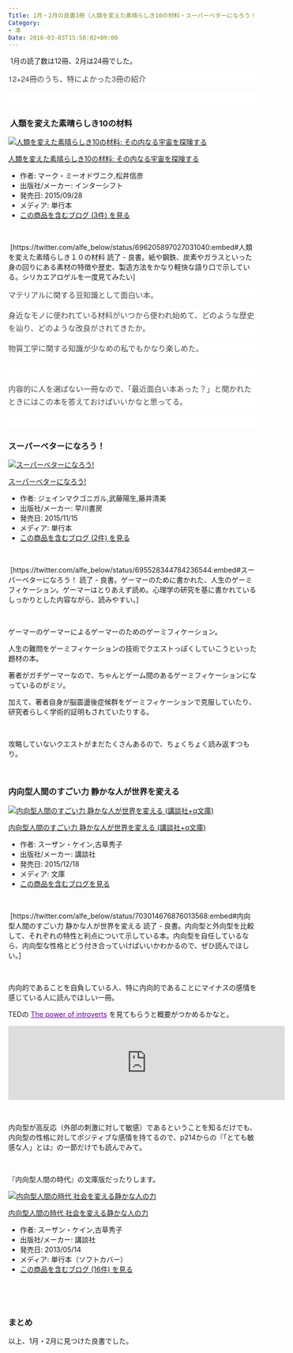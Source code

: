 ```yaml
---
Title: 1月・2月の良書3冊（人類を変えた素晴らしき10の材料・スーパーベターになろう！・内向型人間のすごい力）
Category:
- 本
Date: 2016-03-03T15:58:02+09:00
---
```


<p> 1月の読了数は12冊、2月は24冊でした。</p>
<p style="margin: 0px 0px 1em; color: #454545; font-family: 'Helvetica Neue', Helvetica, Arial, 'Hiragino Kaku Gothic Pro', Meiryo, 'MS PGothic', sans-serif; font-size: 15.2px; font-style: normal; font-variant: normal; font-weight: normal; letter-spacing: normal; line-height: 25.84px; orphans: auto; text-align: start; text-indent: 0px; text-transform: none; white-space: normal; widows: 1; word-spacing: 0px; -webkit-text-stroke-width: 0px; background-color: #ffffff;">12+24冊のうち、特によかった3冊の紹介</p>
<p style="margin: 0px 0px 1em; color: #454545; font-family: 'Helvetica Neue', Helvetica, Arial, 'Hiragino Kaku Gothic Pro', Meiryo, 'MS PGothic', sans-serif; font-size: 15.2px; font-style: normal; font-variant: normal; font-weight: normal; letter-spacing: normal; line-height: 25.84px; orphans: auto; text-align: start; text-indent: 0px; text-transform: none; white-space: normal; widows: 1; word-spacing: 0px; -webkit-text-stroke-width: 0px; background-color: #ffffff;"> </p>

###  人類を変えた素晴らしき10の材料

<div class="freezed">
<div class="external-link-detail"><a href="http://www.amazon.co.jp/exec/obidos/ASIN/4772695478/ab1025-22/"><img class="external-link-detail-image" title="人類を変えた素晴らしき10の材料: その内なる宇宙を探険する" src="http://ecx.images-amazon.com/images/I/51T7gPZIckL._SL160_.jpg" alt="人類を変えた素晴らしき10の材料: その内なる宇宙を探険する" /></a>
<div class="external-link-detail-info">
<p class="external-link-detail-title"><a href="http://www.amazon.co.jp/exec/obidos/ASIN/4772695478/ab1025-22/">人類を変えた素晴らしき10の材料: その内なる宇宙を探険する</a></p>
<ul>
<li><span class="external-link-detail-label">作者:</span> マーク・ミーオドヴニク,松井信彦</li>
<li><span class="external-link-detail-label">出版社/メーカー:</span> インターシフト</li>
<li><span class="external-link-detail-label">発売日:</span> 2015/09/28</li>
<li><span class="external-link-detail-label">メディア:</span> 単行本</li>
<li><a href="http://d.hatena.ne.jp/asin/4772695478/ab1025-22" target="_blank">この商品を含むブログ (3件) を見る</a></li>
</ul>
</div>
<div class="external-link-detail-foot"> </div>
</div>
</div>
<p> [https://twitter.com/alfe_below/status/696205897027031040:embed#人類を変えた素晴らしき１０の材料 読了 - 良書。紙や鋼鉄、炭素やガラスといった身の回りにある素材の特徴や歴史、製造方法をかなり軽快な語り口で示している。シリカエアロゲルを一度見てみたい]</p>
<p style="margin: 0px 0px 1em; color: #454545; font-family: 'Helvetica Neue', Helvetica, Arial, 'Hiragino Kaku Gothic Pro', Meiryo, 'MS PGothic', sans-serif; font-size: 15.2px; font-style: normal; font-variant: normal; font-weight: normal; letter-spacing: normal; line-height: 25.84px; orphans: auto; text-align: start; text-indent: 0px; text-transform: none; white-space: normal; widows: 1; word-spacing: 0px; -webkit-text-stroke-width: 0px; background-color: #ffffff;">マテリアルに関する豆知識として面白い本。</p>
<p style="margin: 0px 0px 1em; color: #454545; font-family: 'Helvetica Neue', Helvetica, Arial, 'Hiragino Kaku Gothic Pro', Meiryo, 'MS PGothic', sans-serif; font-size: 15.2px; font-style: normal; font-variant: normal; font-weight: normal; letter-spacing: normal; line-height: 25.84px; orphans: auto; text-align: start; text-indent: 0px; text-transform: none; white-space: normal; widows: 1; word-spacing: 0px; -webkit-text-stroke-width: 0px; background-color: #ffffff;">身近なモノに使われている材料がいつから使われ始めて、どのような歴史を辿り、どのような改良がされてきたか。</p>
<p style="margin: 0px 0px 1em; color: #454545; font-family: 'Helvetica Neue', Helvetica, Arial, 'Hiragino Kaku Gothic Pro', Meiryo, 'MS PGothic', sans-serif; font-size: 15.2px; font-style: normal; font-variant: normal; font-weight: normal; letter-spacing: normal; line-height: 25.84px; orphans: auto; text-align: start; text-indent: 0px; text-transform: none; white-space: normal; widows: 1; word-spacing: 0px; -webkit-text-stroke-width: 0px; background-color: #ffffff;">物質工学に関する知識が少なめの私でもかなり楽しめた。</p>
<p style="margin: 0px 0px 1em; color: #454545; font-family: 'Helvetica Neue', Helvetica, Arial, 'Hiragino Kaku Gothic Pro', Meiryo, 'MS PGothic', sans-serif; font-size: 15.2px; font-style: normal; font-variant: normal; font-weight: normal; letter-spacing: normal; line-height: 25.84px; orphans: auto; text-align: start; text-indent: 0px; text-transform: none; white-space: normal; widows: 1; word-spacing: 0px; -webkit-text-stroke-width: 0px; background-color: #ffffff;"> </p>
<p style="margin: 0px 0px 1em; color: #454545; font-family: 'Helvetica Neue', Helvetica, Arial, 'Hiragino Kaku Gothic Pro', Meiryo, 'MS PGothic', sans-serif; font-size: 15.2px; font-style: normal; font-variant: normal; font-weight: normal; letter-spacing: normal; line-height: 25.84px; orphans: auto; text-align: start; text-indent: 0px; text-transform: none; white-space: normal; widows: 1; word-spacing: 0px; -webkit-text-stroke-width: 0px; background-color: #ffffff;">内容的に人を選ばない一冊なので、「最近面白い本あった？」と聞かれたときにはこの本を答えておけばいいかなと思ってる。</p>
<p style="margin: 0px 0px 1em; color: #454545; font-family: 'Helvetica Neue', Helvetica, Arial, 'Hiragino Kaku Gothic Pro', Meiryo, 'MS PGothic', sans-serif; font-size: 15.2px; font-style: normal; font-variant: normal; font-weight: normal; letter-spacing: normal; line-height: 25.84px; orphans: auto; text-align: start; text-indent: 0px; text-transform: none; white-space: normal; widows: 1; word-spacing: 0px; -webkit-text-stroke-width: 0px; background-color: #ffffff;"> </p>

### スーパーベターになろう！

<div class="freezed">
<div class="external-link-detail"><a href="http://www.amazon.co.jp/exec/obidos/ASIN/415209575X/ab1025-22/"><img class="external-link-detail-image" title="スーパーベターになろう!" src="http://ecx.images-amazon.com/images/I/51a21XrAtoL._SL160_.jpg" alt="スーパーベターになろう!" /></a>
<div class="external-link-detail-info">
<p class="external-link-detail-title"><a href="http://www.amazon.co.jp/exec/obidos/ASIN/415209575X/ab1025-22/">スーパーベターになろう!</a></p>
<ul>
<li><span class="external-link-detail-label">作者:</span> ジェインマクゴニガル,武藤陽生,藤井清美</li>
<li><span class="external-link-detail-label">出版社/メーカー:</span> 早川書房</li>
<li><span class="external-link-detail-label">発売日:</span> 2015/11/15</li>
<li><span class="external-link-detail-label">メディア:</span> 単行本</li>
<li><a href="http://d.hatena.ne.jp/asin/415209575X/ab1025-22" target="_blank">この商品を含むブログ (2件) を見る</a></li>
</ul>
</div>
<div class="external-link-detail-foot"> </div>
</div>
</div>
<p> [https://twitter.com/alfe_below/status/695528344784236544:embed#スーパーベターになろう！ 読了 - 良書。ゲーマーのために書かれた、人生のゲーミフィケーション。ゲーマーはとりあえず読め。心理学の研究を基に書かれているしっかりとした内容ながら、読みやすい。]</p>
<p> </p>
<p>ゲーマーのゲーマーによるゲーマーのためのゲーミフィケーション。</p>
<p>人生の難問をゲーミフィケーションの技術でクエストっぽくしていこうといった題材の本。</p>
<p>著者がガチゲーマーなので、ちゃんとゲーム間のあるゲーミフィケーションになっているのがミソ。</p>
<p>加えて、著者自身が脳震盪後症候群をゲーミフィケーションで克服していたり、研究者らしく学術的証明もされていたりする。</p>
<p> </p>
<p>攻略していないクエストがまだたくさんあるので、ちょくちょく読み返すつもり。</p>
<p> </p>

### 内向型人間のすごい力 静かな人が世界を変える

<div class="freezed">
<div class="external-link-detail"><a href="http://www.amazon.co.jp/exec/obidos/ASIN/4062816350/ab1025-22/"><img class="external-link-detail-image" title="内向型人間のすごい力 静かな人が世界を変える (講談社+α文庫)" src="http://ecx.images-amazon.com/images/I/51X-h%2B7rd3L._SL160_.jpg" alt="内向型人間のすごい力 静かな人が世界を変える (講談社+α文庫)" /></a>
<div class="external-link-detail-info">
<p class="external-link-detail-title"><a href="http://www.amazon.co.jp/exec/obidos/ASIN/4062816350/ab1025-22/">内向型人間のすごい力 静かな人が世界を変える (講談社+α文庫)</a></p>
<ul>
<li><span class="external-link-detail-label">作者:</span> スーザン・ケイン,古草秀子</li>
<li><span class="external-link-detail-label">出版社/メーカー:</span> 講談社</li>
<li><span class="external-link-detail-label">発売日:</span> 2015/12/18</li>
<li><span class="external-link-detail-label">メディア:</span> 文庫</li>
<li><a href="http://d.hatena.ne.jp/asin/4062816350/ab1025-22" target="_blank">この商品を含むブログを見る</a></li>
</ul>
</div>
<div class="external-link-detail-foot"> </div>
</div>
</div>
<p> [https://twitter.com/alfe_below/status/703014676876013568:embed#内向型人間のすごい力 静かな人が世界を変える 読了 - 良書。内向型と外向型を比較して、それぞれの特性と利点について示している本。内向型を自任しているなら、内向型な性格とどう付き合っていけばいいかわかるので、ぜひ読んでほしい。]</p>
<p> </p>
<p>内向的であることを自負している人、特に内向的であることにマイナスの感情を感じている人に読んでほしい一冊。</p>
<p>TEDの <a style="color: #660099; cursor: pointer; text-decoration: underline;" href="https://www.youtube.com/watch?v=c0KYU2j0TM4">The power of introverts</a> を見てもらうと概要がつかめるかなと。</p>
<p><iframe src="https://embed-ssl.ted.com/talks/lang/ja/susan_cain_the_power_of_introverts.html" width="560" frameborder="0" scrolling="no" allowfullscreen=""></iframe></p>
<p> </p>
<p>内向型が高反応（外部の刺激に対して敏感）であるということを知るだけでも、内向型の性格に対してポジティブな感情を持てるので、p214からの『「とても敏感な人」とは』の一節だけでも読んでみて。</p>
<p> </p>
<p>『内向型人間の時代』の文庫版だったりします。</p>
<div class="freezed">
<div class="external-link-detail"><a href="http://www.amazon.co.jp/exec/obidos/ASIN/4062178591/ab1025-22/"><img class="external-link-detail-image" title="内向型人間の時代 社会を変える静かな人の力" src="http://ecx.images-amazon.com/images/I/51Lqr4T0kcL._SL160_.jpg" alt="内向型人間の時代 社会を変える静かな人の力" /></a>
<div class="external-link-detail-info">
<p class="external-link-detail-title"><a href="http://www.amazon.co.jp/exec/obidos/ASIN/4062178591/ab1025-22/">内向型人間の時代 社会を変える静かな人の力</a></p>
<ul>
<li><span class="external-link-detail-label">作者:</span> スーザン・ケイン,古草秀子</li>
<li><span class="external-link-detail-label">出版社/メーカー:</span> 講談社</li>
<li><span class="external-link-detail-label">発売日:</span> 2013/05/14</li>
<li><span class="external-link-detail-label">メディア:</span> 単行本（ソフトカバー）</li>
<li><a href="http://d.hatena.ne.jp/asin/4062178591/ab1025-22" target="_blank">この商品を含むブログ (16件) を見る</a></li>
</ul>
</div>
<div class="external-link-detail-foot"> </div>
</div>
</div>
<p> </p>

### まとめ

<p>以上、1月・2月に見つけた良書でした。</p>
